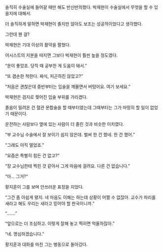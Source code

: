 솔직히 수술실에 들어갈 때만 해도 반신반의했다. 박재현이 수술실에서 무엇을 할 수 있을지에 대해서.

더 솔직하게 말하면 박재현이 졸지만 않아도 보조는 성공적이었다고 생각했다.

그런데 웬 걸?

박재현은 기대 이상의 활약을 펼쳤다.

어시스트의 지분을 따지면 그보다 박재현이 훨씬 높을 정도였다.

“운이 좋았죠. 당직 때 공부한 게 도움이 돼서.”

“또 겸손한 척한다. 짜식, 피곤하진 않았고?”

“처음은 괜찮은데 중반부터는 입술을 깨물면서 버텼어요. 여기 보세요.”

박재현은 검지로 찢어진 입술 부위를 가리켰다.

졸음이 밀려온 건 혈관 문합술을 할 때부터였는데 그때부터는 그가 마땅히 할 일이 없었기 때문이다.

운전하는 사람보다 옆에 있는 사람이 더 졸린 것과 비슷한 이치였다.

“부 교수님 수술에서 잘 보이기 쉽지 않은데. 벌써 한 건 했네. 한 건 했어.”

“그래도 아직 멀었죠.”

“요즘은 특별히 힘든 건 없고?”

“장 교수님한테 찍힌 것 같아서 그게 마음에 걸려요. 다른 건 없습니다.”

“아… 그거?”

황지훈이 그를 보며 안쓰러운 표정을 지었다.

“그건 좀 아쉽게 됐지. 네 마음도 이해는 하는데 상황이 어쩔 수 없잖아. 교수가 파리를 새라고 해도 우리는 새라고 믿어야 할 판국이니까.”

“…….”

“앞으로는 더 조심하고. 이렇게 잘해 놓고 찍히면 억울하잖아.”

“네. 명심하겠습니다.”

황지훈과 대화를 마친 그는 병동으로 돌아갔다.